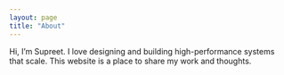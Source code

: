 ```yaml
---
layout: page
title: "About"
---
```


Hi, I’m Supreet. I love designing and building high-performance systems that scale. This website is a place to share my work and thoughts.
